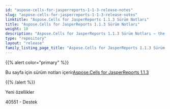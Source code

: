 ```yaml
---
id: "aspose-cells-for-jasperreports-1-1-3-release-notes"
slug: "aspose-cells-for-jasperreports-1-1-3-release-notes"
linktitle: "Aspose.Cells for JasperReports 1.1.3 Sürüm Notları"
title: "Aspose.Cells for JasperReports 1.1.3 Sürüm Notları"
weight: 10
description: "Aspose.Cells for JasperReports 1.1.3 Sürüm Notları – the latest updates and fixes."
type: "repository"
layout: "release"
family_listing_page_title: "Aspose.Cells for JasperReports 1.1.3 Sürüm Notları"
---
```

{{% alert color="primary" %}} 

 Bu sayfa için sürüm notları içerir[Aspose.Cells for JasperReports 1.1.3](https://releases.aspose.com/cells/jasperreports/new-releases/aspose.cells-for-jasperreports-1.1.3/)

{{% /alert %}} 

 Yeni özellikler

 40551 - Destek
